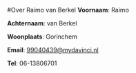 #Over Raimo van Berkel
**Voornaam**: Raimo

**Achternaam**: van Berkel

**Woonplaats**: Gorinchem

**Email**: [99040439@mydavinci.nl](99040439@mydavinci.nl)

**Tel**: 06-13806701


